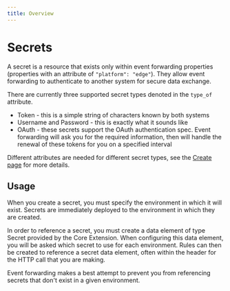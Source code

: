 ```yaml
---
title: Overview
---
```


# Secrets

A secret is a resource that exists only within event forwarding properties (properties with an attribute of `"platform": "edge"`).  They allow event forwarding to authenticate to another system for secure data exchange.

There are currently three supported secret types denoted in the `type_of` attribute.

* Token - this is a simple string of characters known by both systems
* Username and Password - this is exactly what it sounds like
* OAuth - these secrets support the OAuth authentication spec.  Event forwarding will ask you for the required information, then will handle the renewal of these tokens for you on a specified interval

Different attributes are needed for different secret types, see the [Create page](create) for more details.

## Usage

When you create a secret, you must specify the environment in which it will exist.  Secrets are immediately deployed to the environment in which they are created.

In order to reference a secret, you must create a data element of type Secret provided by the Core Extension.  When configuring this data element, you will be asked which secret to use for each environment.  Rules can then be created to reference a secret data element, often within the header for the HTTP call that you are making.

Event forwarding makes a best attempt to prevent you from referencing secrets that don't exist in a given environment.
